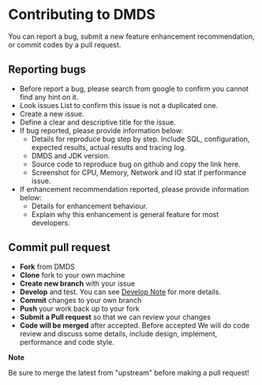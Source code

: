 # Contributing to DMDS
You can report a bug, submit a new feature enhancement recommendation, or commit codes by a pull request.

## Reporting bugs
 - Before report a bug, please search from google to confirm you cannot find any hint on it.
 - Look issues List to confirm this issue is not a duplicated one.
 - Create a new issue.
 - Define a clear and descriptive title for the issue.
 - If bug reported, please provide information below:
    - Details for reproduce bug step by step. Include SQL, configuration, expected results, actual results and tracing log.
    - DMDS and JDK version.
    - Source code to reproduce bug on github and copy the link here.
    - Screenshot for CPU, Memory, Network and IO stat if performance issue.
 - If enhancement recommendation reported, please provide information below:
    - Details for enhancement behaviour.
    - Explain why this enhancement is general feature for most developers.
  
 ## Commit pull request
- __Fork__ from DMDS
- __Clone__ fork to your own machine
- __Create new branch__ with your issue
- __Develop__ and test. You can see [Develop Note](docs/DEVELOP_NOTE.md) for more details.
- __Commit__ changes to your own branch
- __Push__ your work back up to your fork
- __Submit a Pull request__ so that we can review your changes
- __Code will be merged__ after accepted. Before accepted We will do code review and discuss some details, include design, implement, performance and code style.

__Note__
 
 Be sure to merge the latest from "upstream" before making a pull request!